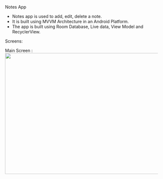 Notes App

- Notes app is used to add, edit, delete a note.
- It is built using MVVM Architecture in an Android Platform.
- The app is built using Room Database, Live data, View Model and RecyclerView.

Screens:

Main Screen :
<image src= "https://github.com/dimple2429/Notes-App-MVVM/blob/master/main.png" width = "1000" height= "400"/>

